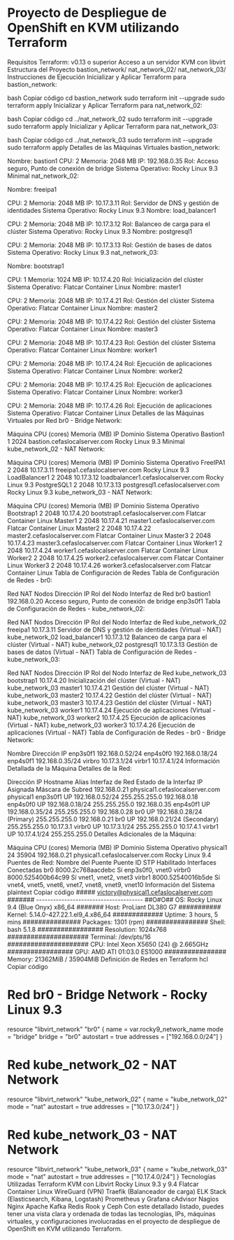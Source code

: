 # Proyecto de Despliegue de OpenShift en KVM utilizando Terraform
Requisitos
Terraform: v0.13 o superior
Acceso a un servidor KVM con libvirt
Estructura del Proyecto
bastion_network/
nat_network_02/
nat_network_03/
Instrucciones de Ejecución
Inicializar y Aplicar Terraform para bastion_network:

bash
Copiar código
cd bastion_network
sudo terraform init --upgrade
sudo terraform apply
Inicializar y Aplicar Terraform para nat_network_02:

bash
Copiar código
cd ../nat_network_02
sudo terraform init --upgrade
sudo terraform apply
Inicializar y Aplicar Terraform para nat_network_03:

bash
Copiar código
cd ../nat_network_03
sudo terraform init --upgrade
sudo terraform apply
Detalles de las Máquinas Virtuales
bastion_network:

Nombre: bastion1
CPU: 2
Memoria: 2048 MB
IP: 192.168.0.35
Rol: Acceso seguro, Punto de conexión de bridge
Sistema Operativo: Rocky Linux 9.3 Minimal
nat_network_02:

Nombre: freeipa1

CPU: 2
Memoria: 2048 MB
IP: 10.17.3.11
Rol: Servidor de DNS y gestión de identidades
Sistema Operativo: Rocky Linux 9.3
Nombre: load_balancer1

CPU: 2
Memoria: 2048 MB
IP: 10.17.3.12
Rol: Balanceo de carga para el clúster
Sistema Operativo: Rocky Linux 9.3
Nombre: postgresql1

CPU: 2
Memoria: 2048 MB
IP: 10.17.3.13
Rol: Gestión de bases de datos
Sistema Operativo: Rocky Linux 9.3
nat_network_03:

Nombre: bootstrap1

CPU: 1
Memoria: 1024 MB
IP: 10.17.4.20
Rol: Inicialización del clúster
Sistema Operativo: Flatcar Container Linux
Nombre: master1

CPU: 2
Memoria: 2048 MB
IP: 10.17.4.21
Rol: Gestión del clúster
Sistema Operativo: Flatcar Container Linux
Nombre: master2

CPU: 2
Memoria: 2048 MB
IP: 10.17.4.22
Rol: Gestión del clúster
Sistema Operativo: Flatcar Container Linux
Nombre: master3

CPU: 2
Memoria: 2048 MB
IP: 10.17.4.23
Rol: Gestión del clúster
Sistema Operativo: Flatcar Container Linux
Nombre: worker1

CPU: 2
Memoria: 2048 MB
IP: 10.17.4.24
Rol: Ejecución de aplicaciones
Sistema Operativo: Flatcar Container Linux
Nombre: worker2

CPU: 2
Memoria: 2048 MB
IP: 10.17.4.25
Rol: Ejecución de aplicaciones
Sistema Operativo: Flatcar Container Linux
Nombre: worker3

CPU: 2
Memoria: 2048 MB
IP: 10.17.4.26
Rol: Ejecución de aplicaciones
Sistema Operativo: Flatcar Container Linux
Detalles de las Máquinas Virtuales por Red
br0 - Bridge Network:

Máquina	CPU (cores)	Memoria (MB)	IP	Dominio	Sistema Operativo
Bastion1	1	2024		bastion.cefaslocalserver.com	Rocky Linux 9.3 Minimal
kube_network_02 - NAT Network:

Máquina	CPU (cores)	Memoria (MB)	IP	Dominio	Sistema Operativo
FreeIPA1	2	2048	10.17.3.11	freeipa1.cefaslocalserver.com	Rocky Linux 9.3
LoadBalancer1	2	2048	10.17.3.12	loadbalancer1.cefaslocalserver.com	Rocky Linux 9.3
PostgreSQL1	2	2048	10.17.3.13	postgresql1.cefaslocalserver.com	Rocky Linux 9.3
kube_network_03 - NAT Network:

Máquina	CPU (cores)	Memoria (MB)	IP	Dominio	Sistema Operativo
Bootstrap1	2	2048	10.17.4.20	bootstrap1.cefaslocalserver.com	Flatcar Container Linux
Master1	2	2048	10.17.4.21	master1.cefaslocalserver.com	Flatcar Container Linux
Master2	2	2048	10.17.4.22	master2.cefaslocalserver.com	Flatcar Container Linux
Master3	2	2048	10.17.4.23	master3.cefaslocalserver.com	Flatcar Container Linux
Worker1	2	2048	10.17.4.24	worker1.cefaslocalserver.com	Flatcar Container Linux
Worker2	2	2048	10.17.4.25	worker2.cefaslocalserver.com	Flatcar Container Linux
Worker3	2	2048	10.17.4.26	worker3.cefaslocalserver.com	Flatcar Container Linux
Tabla de Configuración de Redes
Tabla de Configuración de Redes - br0:

Red NAT	Nodos	Dirección IP	Rol del Nodo	Interfaz de Red
br0	bastion1	192.168.0.20	Acceso seguro, Punto de conexión de bridge	enp3s0f1
Tabla de Configuración de Redes - kube_network_02:

Red NAT	Nodos	Dirección IP	Rol del Nodo	Interfaz de Red
kube_network_02	freeipa1	10.17.3.11	Servidor de DNS y gestión de identidades	(Virtual - NAT)
kube_network_02	load_balancer1	10.17.3.12	Balanceo de carga para el clúster	(Virtual - NAT)
kube_network_02	postgresql1	10.17.3.13	Gestión de bases de datos	(Virtual - NAT)
Tabla de Configuración de Redes - kube_network_03:

Red NAT	Nodos	Dirección IP	Rol del Nodo	Interfaz de Red
kube_network_03	bootstrap1	10.17.4.20	Inicialización del clúster	(Virtual - NAT)
kube_network_03	master1	10.17.4.21	Gestión del clúster	(Virtual - NAT)
kube_network_03	master2	10.17.4.22	Gestión del clúster	(Virtual - NAT)
kube_network_03	master3	10.17.4.23	Gestión del clúster	(Virtual - NAT)
kube_network_03	worker1	10.17.4.24	Ejecución de aplicaciones	(Virtual - NAT)
kube_network_03	worker2	10.17.4.25	Ejecución de aplicaciones	(Virtual - NAT)
kube_network_03	worker3	10.17.4.26	Ejecución de aplicaciones	(Virtual - NAT)
Tabla de Configuración de Redes - br0 - Bridge Network:

Nombre	Dirección IP
enp3s0f1	192.168.0.52/24
enp4s0f0	192.168.0.18/24
enp4s0f1	192.168.0.35/24
virbro	10.17.3.1/24
virbr1	10.17.4.1/24
Información Detallada de la Máquina
Detalles de la Red:

Dirección IP	Hostname	Alias	Interfaz de Red	Estado de la Interfaz	IP Asignada	Máscara de Subred
192.168.0.21	physical1.cefaslocalserver.com	physical1	enp3s0f1	UP	192.168.0.52/24	255.255.255.0
192.168.0.18			enp4s0f0	UP	192.168.0.18/24	255.255.255.0
192.168.0.35			enp4s0f1	UP	192.168.0.35/24	255.255.255.0
192.168.0.28			br0	UP	192.168.0.28/24 (Primary)	255.255.255.0
192.168.0.21			br0	UP	192.168.0.21/24 (Secondary)	255.255.255.0
10.17.3.1			virbr0	UP	10.17.3.1/24	255.255.255.0
10.17.4.1			virbr1	UP	10.17.4.1/24	255.255.255.0
Detalles Adicionales de la Máquina:

Máquina	CPU (cores)	Memoria (MB)	IP	Dominio	Sistema Operativo
physical1	24	35904	192.168.0.21	physical1.cefaslocalserver.com	Rocky Linux 9.4
Puentes de Red:
Nombre del Puente	Puente ID	STP Habilitado	Interfaces Conectadas
br0	8000.2c768aacdebc	Sí	enp3s0f0, vnet0
virbr0	8000.525400b64c99	Sí	vnet1, vnet2, vnet3
virbr1	8000.52540016b5de	Sí	vnet4, vnet5, vnet6, vnet7, vnet8, vnet9, vnet10
Información del Sistema
plaintext
Copiar código
        #####           victory@physical1.cefaslocalserver.com
       #######          --------------------------------------
       ##O#O##          OS: Rocky Linux 9.4 (Blue Onyx) x86_64
       #######          Host: ProLiant DL380 G7
     ###########        Kernel: 5.14.0-427.22.1.el9_4.x86_64
    #############       Uptime: 3 hours, 5 mins
   ###############      Packages: 1301 (rpm)
   ################     Shell: bash 5.1.8
  #################     Resolution: 1024x768
#####################   Terminal: /dev/pts/16
#####################   CPU: Intel Xeon X5650 (24) @ 2.665GHz
  #################     GPU: AMD ATI 01:03.0 ES1000
   ################
                        Memory: 21362MiB / 35904MiB
Definición de Redes en Terraform
hcl
Copiar código
# Red br0 - Bridge Network - Rocky Linux 9.3
resource "libvirt_network" "br0" {
  name      = var.rocky9_network_name
  mode      = "bridge"
  bridge    = "br0"
  autostart = true
  addresses = ["192.168.0.0/24"]
}

# Red kube_network_02 - NAT Network
resource "libvirt_network" "kube_network_02" {
  name      = "kube_network_02"
  mode      = "nat"
  autostart = true
  addresses = ["10.17.3.0/24"]
}

# Red kube_network_03 - NAT Network
resource "libvirt_network" "kube_network_03" {
  name      = "kube_network_03"
  mode      = "nat"
  autostart = true
  addresses = ["10.17.4.0/24"]
}
Tecnologías Utilizadas
Terraform
KVM con Libvirt
Rocky Linux 9.3 y 9.4
Flatcar Container Linux
WireGuard (VPN)
Traefik (Balanceador de carga)
ELK Stack (Elasticsearch, Kibana, Logstash)
Prometheus y Grafana
cAdvisor
Nagios
Nginx
Apache Kafka
Redis
Rook y Ceph
Con este detallado listado, puedes tener una vista clara y ordenada de todas las tecnologías, IPs, máquinas virtuales, y configuraciones involucradas en el proyecto de despliegue de OpenShift en KVM utilizando Terraform.




